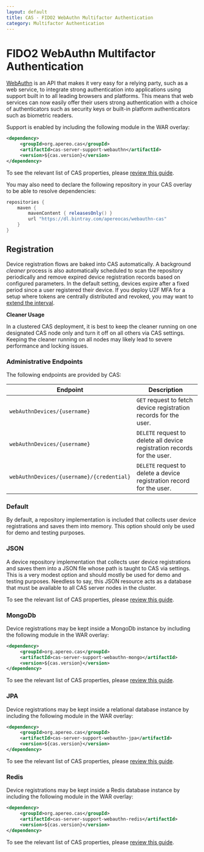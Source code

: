 ```yaml
---
layout: default
title: CAS - FIDO2 WebAuthn Multifactor Authentication
category: Multifactor Authentication
---
```


# FIDO2 WebAuthn Multifactor Authentication

[WebAuthn](https://webauthn.io/) is an API that makes it very easy for a relying party, such as a web service, to integrate strong 
authentication into applications using support built in to all leading browsers and platforms. This means 
that web services can now easily offer their users strong authentication with a choice of authenticators 
such as security keys or built-in platform authenticators such as biometric readers.

Support is enabled by including the following module in the WAR overlay:

```xml
<dependency>
     <groupId>org.apereo.cas</groupId>
     <artifactId>cas-server-support-webauthn</artifactId>
     <version>${cas.version}</version>
</dependency>
```

To see the relevant list of CAS properties, please [review this guide](../configuration/Configuration-Properties.html#fido2-webauthn).

You may also need to declare the following repository in
your CAS overlay to be able to resolve dependencies:

```groovy       
repositories {
    maven { 
        mavenContent { releasesOnly() }
        url "https://dl.bintray.com/apereocas/webauthn-cas" 
    }
}
```

## Registration

Device registration flows are baked into CAS automatically. A background *cleaner* process is also automatically scheduled to scan the 
repository periodically and remove expired device registration records based on configured parameters. In the default setting, devices
expire after a fixed period since a user registered their device. If you deploy U2F
MFA for a setup where tokens are centrally distributed and revoked, 
you may want to [extend the interval](../configuration/Configuration-Properties.html#fido2-webauthn).

<div class="alert alert-warning"><strong>Cleaner Usage</strong><p>In a clustered CAS deployment, it is best to keep 
the cleaner running on one designated CAS node only and turn it off on all others via CAS settings. Keeping the cleaner running 
on all nodes may likely lead to severe performance and locking issues.</p></div>

### Administrative Endpoints

The following endpoints are provided by CAS:
 
| Endpoint                                      | Description
|-----------------------------------------------|----------------------------------------------------------------------------
| `webAuthnDevices/{username}`                  | `GET` request to fetch device registration records for the user.
| `webAuthnDevices/{username}`                  | `DELETE` request to delete all device registration records for the user.
| `webAuthnDevices/{username}/{credential}`    | `DELETE` request to delete a device registration record for the user.

### Default

By default, a repository implementation is included that collects user device registrations and saves them into memory.
This option should only be used for demo and testing purposes.

### JSON

A device repository implementation that collects user device registrations and saves them into a JSON file whose 
path is taught to CAS via settings. This is a very modest option and should mostly be used for demo and testing 
purposes. Needless to say, this JSON resource acts as a database that must be available to all CAS server nodes in the cluster.

To see the relevant list of CAS properties, please [review this guide](../configuration/Configuration-Properties.html#fido2-webauthn-json).

### MongoDb

Device registrations may be kept inside a MongoDb instance by including the following module in the WAR overlay:

```xml
<dependency>
     <groupId>org.apereo.cas</groupId>
     <artifactId>cas-server-support-webauthn-mongo</artifactId>
     <version>${cas.version}</version>
</dependency>
```

To see the relevant list of CAS properties, please [review this guide](../configuration/Configuration-Properties.html#fido2-webauthn-mongodb).

### JPA

Device registrations may be kept inside a relational database instance by including the following module in the WAR overlay:

```xml
<dependency>
     <groupId>org.apereo.cas</groupId>
     <artifactId>cas-server-support-webauthn-jpa</artifactId>
     <version>${cas.version}</version>
</dependency>
```

To see the relevant list of CAS properties, please [review this guide](../configuration/Configuration-Properties.html#fido2-webauthn-jpa).

### Redis

Device registrations may be kept inside a Redis database instance by including the following module in the WAR overlay:

```xml
<dependency>
     <groupId>org.apereo.cas</groupId>
     <artifactId>cas-server-support-webauthn-redis</artifactId>
     <version>${cas.version}</version>
</dependency>
```

To see the relevant list of CAS properties, please [review this guide](../configuration/Configuration-Properties.html#fido2-webauthn-redis).
